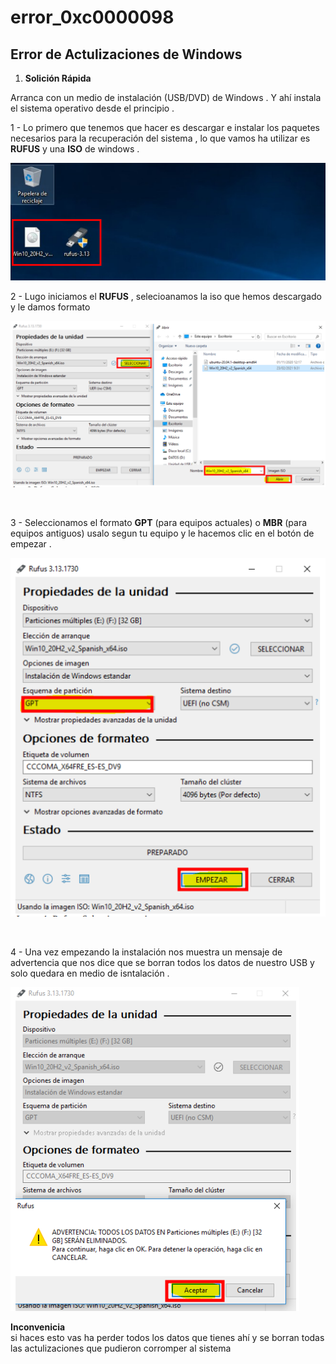 # error_0xc0000098

## Error de Actulizaciones de Windows 


1. **Solición Rápida**


Arranca con un medio de instalación (USB/DVD) de Windows . Y ahí instala 
el sistema operativo desde el principio .

1 - Lo primero que tenemos que hacer es descargar e instalar los paquetes necesarios para la recuperación del sistema , lo que vamos ha utilizar es **RUFUS** y una **ISO** de windows .

![Descarga e instalacion de paquetes](./img/medio_instalacion/instalacion_de_paquetes.png)
<br>

2 - Lugo iniciamos el **RUFUS** , selecioanamos la iso que hemos descargado y le damos formato 

![Iniciando RUFUS 1](./img/medio_instalacion/creando_iso_rufus1.png)

<br>

3 - Seleccionamos el formato **GPT** (para equipos actuales) o **MBR** (para equipos antiguos)
usalo segun tu equipo y le hacemos clic en el botón de empezar .

![Iniciando RUFUS 2](./img/medio_instalacion/creando_iso_rufus2.png)

<br>

4 - Una vez empezando la instalación nos muestra un mensaje de advertencia que nos dice que se borran todos los datos de nuestro USB y solo quedara en medio de isntalación .

![Iniciando RUFUS 3](./img/medio_instalacion/creando_iso_rufus3.png)

**Inconvenicia**
<br>
si haces esto vas ha perder todos los datos que tienes ahí y se borran todas las
actulizaciones que pudieron corromper al sistema
